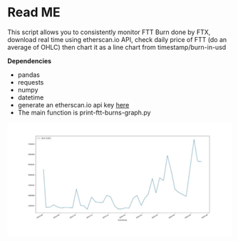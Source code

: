 # Read ME

This script allows you to consistently monitor FTT Burn done by FTX, download real time using etherscan.io API, check daily price of FTT (do an average of OHLC) then chart it as a line chart from timestamp/burn-in-usd

__Dependencies__

- pandas
- requests
- numpy
- datetime
- generate an etherscan.io api key [here](https://etherscan.io/myapikey)
- The main function is print-ftt-burns-graph.py

<img src="imgs/Figure_1.jpeg" width="1200">
